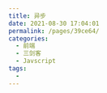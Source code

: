 ```yaml
---
title: 异步
date: 2021-08-30 17:04:01
permalink: /pages/39ce64/
categories:
  - 前端
  - 三剑客
  - Javscript
tags:
  - 
---
```

